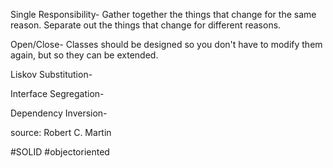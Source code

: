 
Single Responsibility- Gather together the things that change for the same reason. Separate out the things that change for different reasons.

Open/Close- Classes should be designed so you don't have to modify them again, but so they can be extended.

Liskov Substitution-

Interface Segregation-

Dependency Inversion-

source: Robert C. Martin

#SOLID #objectoriented